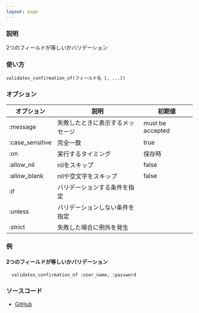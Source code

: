 ```yaml
---
layout: page
---
```

### 説明
2つのフィールドが等しいかバリデーション

### 使い方
    validates_confirmation_of(フィールド名 [, ...])

### オプション

オプション           | 説明                      | 初期値
----------------|-------------------------|-----------------
:message        | 失敗したときに表示するメッセージ | must be accepted
:case_sensitive | 完全一致                  | true
:on             | 実行するタイミング         | 保存時
:allow_nil      | nilをスキップ     | false
:allow_blank    | nilや空文字をスキップ      | false
:if             | バリデーションする条件を指定           |
:unless         | バリデーションしない条件を指定          |
:strict         | 失敗した場合に例外を発生 |

### 例
#### 2つのフィールドが等しいかバリデーション
      validates_confirmation_of :user_name, :password

### ソースコード
* [GitHub](https://github.com/rails/rails/blob/0df1f914104073b70f8d8976d0d5adc3b2a1e44e/activemodel/lib/active_model/validations/exclusion.rb#L41)